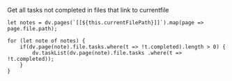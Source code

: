Get all tasks not completed in files that link to currentfile

```dataviewjs
let notes = dv.pages(`[[${this.currentFilePath}]]`).map(page => page.file.path);

for (let note of notes) {
	if(dv.page(note).file.tasks.where(t => !t.completed).length > 0) {
		dv.taskList(dv.page(note).file.tasks .where(t => !t.completed));
	}
}
```

